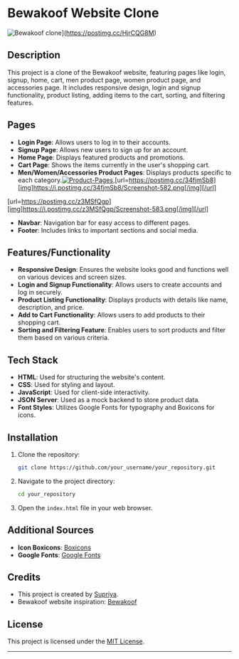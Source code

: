 
# Bewakoof Website Clone

![Bewakoof clone](https://i.postimg.cc/1RH51s9v/Screenshot-580.png)](https://postimg.cc/HjrCQG8M)

## Description

This project is a clone of the Bewakoof website, featuring pages like login, signup, home, cart, men product page, women product page, and accessories page. It includes responsive design, login and signup functionality, product listing, adding items to the cart, sorting, and filtering features.

## Pages

- **Login Page**: Allows users to log in to their accounts.
- **Signup Page**: Allows new users to sign up for an account.
- **Home Page**: Displays featured products and promotions.
- **Cart Page**: Shows the items currently in the user's shopping cart.
- **Men/Women/Accessories Product Pages**: Displays products specific to each category.[![Product-Pages](https://i.postimg.cc/j2bHwNC0/Screenshot-581.png)](https://postimg.cc/bDmD4ZQ3),[url=https://postimg.cc/34fjmSb8][img]https://i.postimg.cc/34fjmSb8/Screenshot-582.png[/img][/url]

[url=https://postimg.cc/z3MSfQgp][img]https://i.postimg.cc/z3MSfQgp/Screenshot-583.png[/img][/url]

- **Navbar**: Navigation bar for easy access to different pages.
- **Footer**: Includes links to important sections and social media.

## Features/Functionality

- **Responsive Design**: Ensures the website looks good and functions well on various devices and screen sizes.
- **Login and Signup Functionality**: Allows users to create accounts and log in securely.
- **Product Listing Functionality**: Displays products with details like name, description, and price.
- **Add to Cart Functionality**: Allows users to add products to their shopping cart.
- **Sorting and Filtering Feature**: Enables users to sort products and filter them based on various criteria.

## Tech Stack

- **HTML**: Used for structuring the website's content.
- **CSS**: Used for styling and layout.
- **JavaScript**: Used for client-side interactivity.
- **JSON Server**: Used as a mock backend to store product data.
- **Font Styles**: Utilizes Google Fonts for typography and Boxicons for icons.

## Installation

1. Clone the repository:

   ```bash
   git clone https://github.com/your_username/your_repository.git
   ```

2. Navigate to the project directory:

   ```bash
   cd your_repository
   ```

3. Open the `index.html` file in your web browser.

## Additional Sources

- **Icon Boxicons**: [Boxicons](https://boxicons.com/)
- **Google Fonts**: [Google Fonts](https://fonts.google.com/)

## Credits

- This project is created by [Supriya](https://github.com/Supriya334/).
- Bewakoof website inspiration: [Bewakoof](https://www.bewakoof.com/)

## License

This project is licensed under the [MIT License](LICENSE).

---

